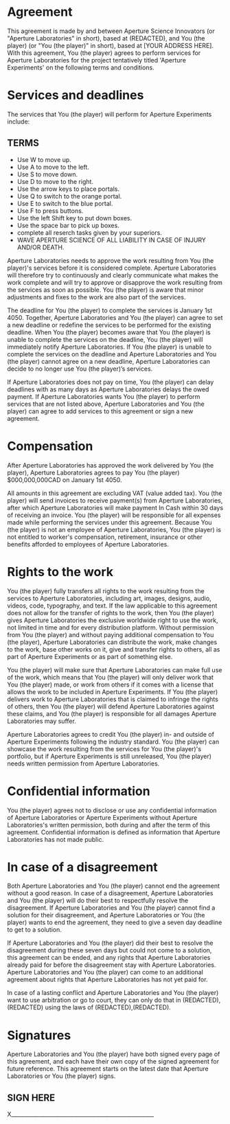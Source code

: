 # Agreement
This agreement is made by and between Aperture Science Innovators (or "Aperture Laboratories" in short), based at (REDACTED), and You (the player) (or "You (the player)" in short), based at [YOUR ADDRESS HERE]. With this agreement, You (the player) agrees to perform services for Aperture Laboratories for the project tentatively titled 'Aperture Experiments' on the following terms and conditions.

# Services and deadlines
The services that You (the player) will perform for Aperture Experiments include:

## TERMS
- Use W to move up.
- Use A to move to the left.
- Use S to move down.
- Use D to move to the right.
- Use the arrow keys to place portals.
- Use Q to switch to the orange portal.
- Use E to switch to the blue portal.
- Use F to press buttons.
- Use the left Shift key to put down boxes.
- Use the space bar to pick up boxes.
- complete all reserch tasks given by your superiors.
- WAVE APERTURE SCIENCE OF ALL LIABILITY IN CASE OF INJURY AND/OR DEATH.

Aperture Laboratories needs to approve the work resulting from You (the player)'s services before it is considered complete. Aperture Laboratories will therefore try to continuously and clearly communicate what makes the work complete and will try to approve or disapprove the work resulting from the services as soon as possible. You (the player) is aware that minor adjustments and fixes to the work are also part of the services.

The deadline for You (the player) to complete the services is January 1st 4050. Together, Aperture Laboratories and You (the player) can agree to set a new deadline or redefine the services to be performed for the existing deadline. When You (the player) becomes aware that You (the player) is unable to complete the services on the deadline, You (the player) will immediately notify Aperture Laboratories. If You (the player) is unable to complete the services on the deadline and Aperture Laboratories and You (the player) cannot agree on a new deadline, Aperture Laboratories can decide to no longer use You (the player)’s services.

If Aperture Laboratories does not pay on time, You (the player) can delay deadlines with as many days as Aperture Laboratories delays the owed payment. If Aperture Laboratories wants You (the player) to perform services that are not listed above, Aperture Laboratories and You (the player) can agree to add services to this agreement or sign a new agreement.

# Compensation
After Aperture Laboratories has approved the work delivered by You (the player), Aperture Laboratories agrees to pay You (the player) $000,000,000CAD on January 1st 4050.

All amounts in this agreement are excluding VAT (value added tax). You (the player) will send invoices to receive payment(s) from Aperture Laboratories, after which Aperture Laboratories will make payment In Cash within 30 days of receiving an invoice. You (the player) will be responsible for all expenses made while performing the services under this agreement. Because You (the player) is not an employee of Aperture Laboratories, You (the player) is not entitled to worker's compensation, retirement, insurance or other benefits afforded to employees of Aperture Laboratories.

# Rights to the work
You (the player) fully transfers all rights to the work resulting from the services to Aperture Laboratories, including art, images, designs, audio, videos, code, typography, and text. If the law applicable to this agreement does not allow for the transfer of rights to the work, then You (the player) gives Aperture Laboratories the exclusive worldwide right to use the work, not limited in time and for every distribution platform. Without permission from You (the player) and without paying additional compensation to You (the player), Aperture Laboratories can distribute the work, make changes to the work, base other works on it, give and transfer rights to others, all as part of Aperture Experiments or as part of something else.

You (the player) will make sure that Aperture Laboratories can make full use of the work, which means that You (the player) will only deliver work that You (the player) made, or work from others if it comes with a license that allows the work to be included in Aperture Experiments. If You (the player) delivers work to Aperture Laboratories that is claimed to infringe the rights of others, then You (the player) will defend Aperture Laboratories against these claims, and You (the player) is responsible for all damages Aperture Laboratories may suffer.

Aperture Laboratories agrees to credit You (the player) in- and outside of Aperture Experiments following the industry standard. You (the player) can showcase the work resulting from the services for You (the player)'s portfolio, but if Aperture Experiments is still unreleased, You (the player) needs written permission from Aperture Laboratories.

# Confidential information
You (the player) agrees not to disclose or use any confidential information of Aperture Laboratories or Aperture Experiments without Aperture Laboratories's written permission, both during and after the term of this agreement. Confidential information is defined as information that Aperture Laboratories has not made public.

# In case of a disagreement
Both Aperture Laboratories and You (the player) cannot end the agreement without a good reason. In case of a disagreement, Aperture Laboratories and You (the player) will do their best to respectfully resolve the disagreement. If Aperture Laboratories and You (the player) cannot find a solution for their disagreement, and Aperture Laboratories or You (the player) wants to end the agreement, they need to give a seven day deadline to get to a solution.

If Aperture Laboratories and You (the player) did their best to resolve the disagreement during these seven days but could not come to a solution, this agreement can be ended, and any rights that Aperture Laboratories already paid for before the disagreement stay with Aperture Laboratories. Aperture Laboratories and You (the player) can come to an additional agreement about rights that Aperture Laboratories has not yet paid for.

In case of a lasting conflict and Aperture Laboratories and You (the player) want to use arbitration or go to court, they can only do that in (REDACTED),(REDACTED) using the laws of (REDACTED),(REDACTED).

# Signatures
Aperture Laboratories and You (the player) have both signed every page of this agreement, and each have their own copy of the signed agreement for future reference. This agreement starts on the latest date that Aperture Laboratories or You (the player) signs.
## SIGN HERE

X____________________________________________________